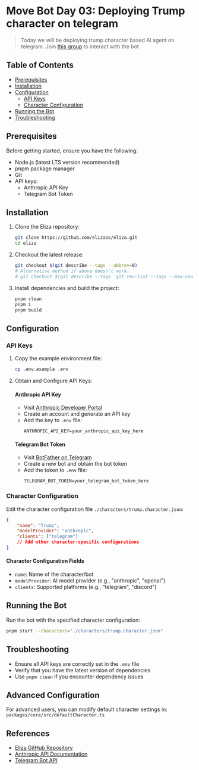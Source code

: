 # Move Bot Day 03: Deploying Trump character on telegram
> Today we will be deploying trump character based AI agent on telegram. Join [this group](https://t.me/+HzTYUNYoQaM0YjQ1) to interact with the bot
## Table of Contents
- [Prerequisites](#prerequisites)
- [Installation](#installation)
- [Configuration](#configuration)
  - [API Keys](#api-keys)
  - [Character Configuration](#character-configuration)
- [Running the Bot](#running-the-bot)
- [Troubleshooting](#troubleshooting)

## Prerequisites

Before getting started, ensure you have the following:

- Node.js (latest LTS version recommended)
- pnpm package manager
- Git
- API keys:
  - Anthropic API Key
  - Telegram Bot Token

## Installation

1. Clone the Eliza repository:
   ```bash
   git clone https://github.com/elizaos/eliza.git
   cd eliza
   ```

2. Checkout the latest release:
   ```bash
   git checkout $(git describe --tags --abbrev=0)
   # Alternative method if above doesn't work:
   # git checkout $(git describe --tags `git rev-list --tags --max-count=1`)
   ```

3. Install dependencies and build the project:
   ```bash
   pnpm clean
   pnpm i
   pnpm build
   ```

## Configuration

### API Keys

1. Copy the example environment file:
   ```bash
   cp .env.example .env
   ```

2. Obtain and Configure API Keys:

   #### Anthropic API Key
   - Visit [Anthropic Developer Portal](https://docs.anthropic.com/en/api/getting-started)
   - Create an account and generate an API key
   - Add the key to `.env` file:
     ```
     ANTHROPIC_API_KEY=your_anthropic_api_key_here
     ```

   #### Telegram Bot Token
   - Visit [BotFather on Telegram](https://t.me/botfather)
   - Create a new bot and obtain the bot token
   - Add the token to `.env` file:
     ```
     TELEGRAM_BOT_TOKEN=your_telegram_bot_token_here
     ```

### Character Configuration

Edit the character configuration file `./characters/trump.character.json`:

```json
{
    "name": "Trump",
    "modelProvider": "anthropic",
    "clients": ["telegram"]
    // Add other character-specific configurations
}
```

#### Character Configuration Fields
- `name`: Name of the character/bot
- `modelProvider`: AI model provider (e.g., "anthropic", "openai")
- `clients`: Supported platforms (e.g., "telegram", "discord")

## Running the Bot

Run the bot with the specified character configuration:

```bash
pnpm start --characters="./characters/trump.character.json"
```

## Troubleshooting

- Ensure all API keys are correctly set in the `.env` file
- Verify that you have the latest version of dependencies
- Use `pnpm clean` if you encounter dependency issues

## Advanced Configuration

For advanced users, you can modify default character settings in:
`packages/core/src/defaultCharacter.ts`

## References

- [Eliza GitHub Repository](https://github.com/elizaOS/eliza)
- [Anthropic API Documentation](https://docs.anthropic.com/en/api/getting-started)
- [Telegram Bot API](https://core.telegram.org/api)

